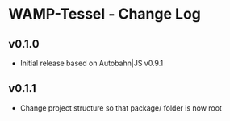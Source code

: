 # WAMP-Tessel - Change Log

## v0.1.0
 * Initial release based on Autobahn|JS v0.9.1

## v0.1.1
 * Change project structure so that package/ folder is now root
